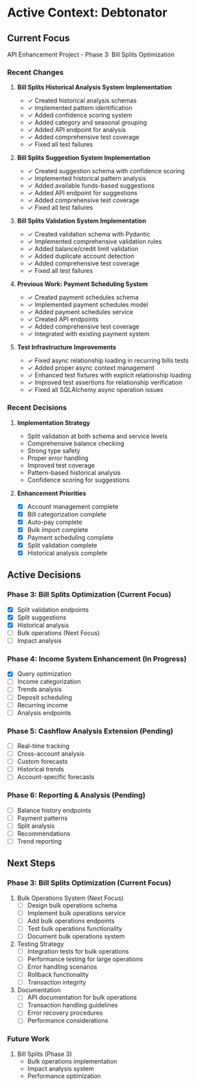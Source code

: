 # Active Context: Debtonator

## Current Focus
API Enhancement Project - Phase 3: Bill Splits Optimization

### Recent Changes
1. **Bill Splits Historical Analysis System Implementation**
   - ✓ Created historical analysis schemas
   - ✓ Implemented pattern identification
   - ✓ Added confidence scoring system
   - ✓ Added category and seasonal grouping
   - ✓ Added API endpoint for analysis
   - ✓ Added comprehensive test coverage
   - ✓ Fixed all test failures

2. **Bill Splits Suggestion System Implementation**
   - ✓ Created suggestion schema with confidence scoring
   - ✓ Implemented historical pattern analysis
   - ✓ Added available funds-based suggestions
   - ✓ Added API endpoint for suggestions
   - ✓ Added comprehensive test coverage
   - ✓ Fixed all test failures

3. **Bill Splits Validation System Implementation**
   - ✓ Created validation schema with Pydantic
   - ✓ Implemented comprehensive validation rules
   - ✓ Added balance/credit limit validation
   - ✓ Added duplicate account detection
   - ✓ Added comprehensive test coverage
   - ✓ Fixed all test failures

4. **Previous Work: Payment Scheduling System**
   - ✓ Created payment schedules schema
   - ✓ Implemented payment schedules model
   - ✓ Added payment schedules service
   - ✓ Created API endpoints
   - ✓ Added comprehensive test coverage
   - ✓ Integrated with existing payment system

5. **Test Infrastructure Improvements**
   - ✓ Fixed async relationship loading in recurring bills tests
   - ✓ Added proper async context management
   - ✓ Enhanced test fixtures with explicit relationship loading
   - ✓ Improved test assertions for relationship verification
   - ✓ Fixed all SQLAlchemy async operation issues

### Recent Decisions
1. **Implementation Strategy**
   - Split validation at both schema and service levels
   - Comprehensive balance checking
   - Strong type safety
   - Proper error handling
   - Improved test coverage
   - Pattern-based historical analysis
   - Confidence scoring for suggestions

2. **Enhancement Priorities**
   - [x] Account management complete
   - [x] Bill categorization complete
   - [x] Auto-pay complete
   - [x] Bulk import complete
   - [x] Payment scheduling complete
   - [x] Split validation complete
   - [x] Historical analysis complete

## Active Decisions

### Phase 3: Bill Splits Optimization (Current Focus)
- [x] Split validation endpoints
- [x] Split suggestions
- [x] Historical analysis
- [ ] Bulk operations (Next Focus)
- [ ] Impact analysis

### Phase 4: Income System Enhancement (In Progress)
- [x] Query optimization
- [ ] Income categorization
- [ ] Trends analysis
- [ ] Deposit scheduling
- [ ] Recurring income
- [ ] Analysis endpoints

### Phase 5: Cashflow Analysis Extension (Pending)
- [ ] Real-time tracking
- [ ] Cross-account analysis
- [ ] Custom forecasts
- [ ] Historical trends
- [ ] Account-specific forecasts

### Phase 6: Reporting & Analysis (Pending)
- [ ] Balance history endpoints
- [ ] Payment patterns
- [ ] Split analysis
- [ ] Recommendations
- [ ] Trend reporting

## Next Steps

### Phase 3: Bill Splits Optimization (Current Focus)
1. Bulk Operations System (Next Focus)
   - [ ] Design bulk operations schema
   - [ ] Implement bulk operations service
   - [ ] Add bulk operations endpoints
   - [ ] Test bulk operations functionality
   - [ ] Document bulk operations system

2. Testing Strategy
   - [ ] Integration tests for bulk operations
   - [ ] Performance testing for large operations
   - [ ] Error handling scenarios
   - [ ] Rollback functionality
   - [ ] Transaction integrity

3. Documentation
   - [ ] API documentation for bulk operations
   - [ ] Transaction handling guidelines
   - [ ] Error recovery procedures
   - [ ] Performance considerations

### Future Work
1. Bill Splits (Phase 3)
   - Bulk operations implementation
   - Impact analysis system
   - Performance optimization
